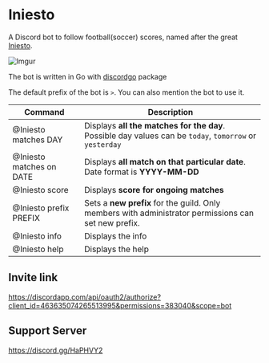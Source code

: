 # Iniesto
A Discord bot to follow football(soccer) scores, named after the great [Iniesto](https://youtu.be/pCVF0CSRTYA?t=95).


![Imgur](https://cdn.discordapp.com/avatars/463635074265513995/139f21151cb63ed4c1ab7be2ef26f432.png?size=128)

The bot is written in Go with [discordgo](https://github.com/bwmarrin/discordgo) package

The default prefix of the bot is `>`. You can also mention the bot to use it.


|Command|Description|
|-------|-----------|
|@Iniesto matches DAY|Displays **all the matches for the day**. Possible day values can be `today`, `tomorrow` or `yesterday`|
|@Iniesto matches on DATE|Displays **all match on that particular date**. Date format is **YYYY-MM-DD**|
|@Iniesto score|Displays **score for ongoing matches**|
|@Iniesto prefix PREFIX|Sets a **new prefix** for the guild. Only members with administrator permissions can set new prefix.|
|@Iniesto info|Displays the info|
|@Iniesto help|Displays the help|

## Invite link 
https://discordapp.com/api/oauth2/authorize?client_id=463635074265513995&permissions=383040&scope=bot

## Support Server
https://discord.gg/HaPHVY2